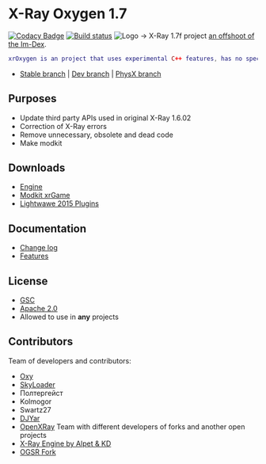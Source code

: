 # X-Ray Oxygen 1.7

[![Codacy Badge](https://api.codacy.com/project/badge/Grade/024d7b2b5c6745eba5d00301bc250f2c)](https://app.codacy.com/app/sv3nk/xray-oxygen?utm_source=github.com&utm_medium=referral&utm_content=xrOxygen/xray-oxygen&utm_campaign=Badge_Grade_Settings) [![Build status](https://ci.appveyor.com/api/projects/status/dt2q9gjuxi2q9i6v/branch/master?svg=true)](https://ci.appveyor.com/project/xrOxygen/xray-oxygen/branch/master)
![Logo](https://pp.userapi.com/c830608/v830608826/fd611/DtQWCVM4BgU.jpg)
->  X-Ray 1.7f project [an offshoot of the Im-Dex](https://github.com/Im-dex/xray-162).
```lua
xrOxygen is an project that uses experimental C++ features, has no special restrictions on changing the engine and tries to bring something new to the usual modding.
```
* [Stable branch](https://github.com/xrOxygen/xray-oxygen/tree/master) | [Dev branch](https://github.com/xrOxygen/xray-oxygen/tree/ox_dev) | [PhysX branch](https://github.com/xrOxygen/xray-oxygen/tree/PhysX)

## Purposes

* Update third party APIs used in original X-Ray 1.6.02
* Correction of X-Ray errors
* Remove unnecessary, obsolete and dead code 
* Make modkit

## Downloads

* [Engine](https://github.com/xrOxygen/xray-oxygen/releases/)
* [Modkit xrGame](https://github.com/xrOxygen/xray-oxygen/releases/tag/1.6.02.872m)
* [Lightwawe 2015 Plugins](https://github.com/xrOxygen/xray-oxygen/releases/tag/LW_PLGN)

## Documentation

* [Change log](https://github.com/ForserX/FRay-Project/wiki)
* [Features](https://github.com/ForserX/FRay-Project/wiki/Features)

## License

* [GSC](https://github.com/xrOxygen/xray-oxygen/blob/master/LICENSE-GSC.md)
* [Apache 2.0](https://github.com/xrOxygen/xray-oxygen/blob/master/LICENSE.md)
* Allowed to use in **any** projects

## Contributors

 Team of developers and contributors:
* [Oxy](https://github.com/xrOxygen/xray-oxygen/graphs/contributors)
* [SkyLoader](https://github.com/SkyLoaderr)
* Полтергейст
* Kolmogor
* Swartz27
* [DJYar](https://github.com/DJYar)
* [OpenXRay](https://github.com/openxray) Team with different developers of forks and another open projects
* [X-Ray Engine by Alpet & KD](https://xp-dev.com/summary/210311)
* [OGSR Fork](https://github.com/KRodinn/OGSR-Engine)

